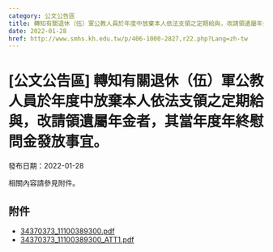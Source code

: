 ```yaml
---
category: 公文公告區
title: 轉知有關退休（伍）軍公教人員於年度中放棄本人依法支領之定期給與，改請領遺屬年金者，其當年度年終慰問金發放事宜。
date: 2022-01-28
href: http://www.smhs.kh.edu.tw/p/406-1000-2827,r22.php?Lang=zh-tw
---
```


# [公文公告區] 轉知有關退休（伍）軍公教人員於年度中放棄本人依法支領之定期給與，改請領遺屬年金者，其當年度年終慰問金發放事宜。

發布日期：2022-01-28

相關內容請參見附件。

## 附件

- [34370373_11100389300.pdf](https://www.smhs.kh.edu.tw/var/file/0/1000/attach/14/pta_2526_1774078_29743.pdf)
- [34370373_11100389300_ATT1.pdf](https://www.smhs.kh.edu.tw/var/file/0/1000/attach/14/pta_2527_1303354_29743.pdf)
